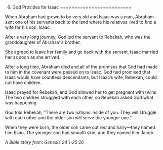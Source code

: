 6. God Provides for Isaac
=========================

When Abraham had grown to be very old and Isaac was a man, Abraham sent
one of his servants back to the land where his relatives lived to find a
wife for his son, Isaac.

After a very long journey, God led the servant to Rebekah, who was the
granddaughter of Abraham’s brother.

She agreed to leave her family and go back with the servant. Isaac
married her as soon as she arrived.

After a long time, Abraham died and all of the promises that God had
made to him in the covenant were passed on to Isaac. God had promised
that Isaac would have countless descendants, but Isaac’s wife, Rebekah,
could not have children.

Isaac prayed for Rebekah, and God allowed her to get pregnant with
twins. The two children struggled with each other, so Rebekah asked God
what was happening.

God told Rebekah, “There are two nations inside of you. They will
struggle with each other and the older son will serve the younger one.”

When they were born, the older son came out red and hairy—they named him
Esau. The younger son had smooth skin, and they named him Jacob.

*A Bible story from: Genesis 24:1-25:26*
